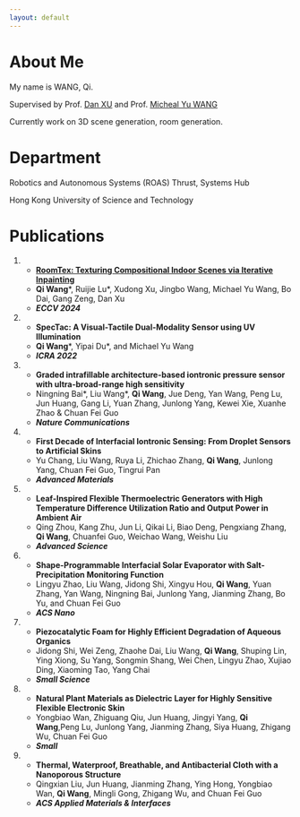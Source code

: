 ```yaml
---
layout: default
---
```



# About Me
My name is WANG, Qi.

Supervised by Prof. [Dan XU](https://www.danxurgb.net/) and Prof. [Micheal Yu WANG](https://ragroup.hkust.edu.hk/)

Currently work on 3D scene generation, room generation.

# Department

Robotics and Autonomous Systems (ROAS) Thrust, Systems Hub

Hong Kong University of Science and Technology  

# Publications
1. *   [**RoomTex: Texturing Compositional Indoor Scenes via Iterative Inpainting**](https://qwang666.github.io/RoomTex/)
   *   **Qi Wang***, Ruijie Lu*, Xudong Xu, Jingbo Wang, Michael Yu Wang, Bo Dai, Gang Zeng, Dan Xu
   *   **_ECCV 2024_**

2. *   **SpecTac: A Visual-Tactile Dual-Modality Sensor using UV Illumination**
   *   **Qi Wang***, Yipai Du*, and Michael Yu Wang
   *   **_ICRA 2022_**

3. *   **Graded intrafillable architecture-based iontronic pressure sensor with ultra-broad-range high sensitivity**
   *   Ningning Bai*, Liu Wang*, **Qi Wang**, Jue Deng, Yan Wang, Peng Lu, Jun Huang, Gang Li, Yuan Zhang, Junlong Yang, Kewei Xie, Xuanhe Zhao & Chuan Fei Guo
   *   **_Nature Communications_**

4. *   **First Decade of Interfacial Iontronic Sensing: From Droplet Sensors to Artificial Skins**
   *   Yu Chang, Liu Wang, Ruya Li, Zhichao Zhang, **Qi Wang**, Junlong Yang, Chuan Fei Guo, Tingrui Pan
   *   **_Advanced Materials_**

5. *   **Leaf-Inspired Flexible Thermoelectric Generators with High Temperature Difference Utilization Ratio and Output Power in Ambient Air**
   *   Qing Zhou, Kang Zhu, Jun Li, Qikai Li, Biao Deng, Pengxiang Zhang, **Qi Wang**, Chuanfei Guo, Weichao Wang, Weishu Liu
   *   **_Advanced Science_**

6. *   **Shape-Programmable Interfacial Solar Evaporator with Salt-Precipitation Monitoring Function**
   *   Lingyu Zhao, Liu Wang, Jidong Shi, Xingyu Hou, **Qi Wang**, Yuan Zhang, Yan Wang, Ningning Bai, Junlong Yang, Jianming Zhang, Bo Yu, and Chuan Fei Guo
   *   **_ACS Nano_**

7. *   **Piezocatalytic Foam for Highly Efficient Degradation of Aqueous Organics**
   *   Jidong Shi, Wei Zeng, Zhaohe Dai, Liu Wang, **Qi Wang**, Shuping Lin, Ying Xiong, Su Yang, Songmin Shang, Wei Chen, Lingyu Zhao, Xujiao Ding, Xiaoming Tao, Yang Chai
   *   **_Small Science_**

8. *   **Natural Plant Materials as Dielectric Layer for Highly Sensitive Flexible Electronic Skin**
   *   Yongbiao Wan, Zhiguang Qiu, Jun Huang, Jingyi Yang, **Qi Wang**,Peng Lu, Junlong Yang, Jianming Zhang, Siya Huang, Zhigang Wu, Chuan Fei Guo
   *   **_Small_**

9. *   **Thermal, Waterproof, Breathable, and Antibacterial Cloth with a Nanoporous Structure**
   *   Qingxian Liu, Jun Huang, Jianming Zhang, Ying Hong, Yongbiao Wan, **Qi Wang**, Mingli Gong, Zhigang Wu, and Chuan Fei Guo
   *   **_ACS Applied Materials & Interfaces_**






<!--
Text can be **bold**, _italic_, or ~~strikethrough~~.
[Link to another page](./another-page.html).

## Header 2

> This is a blockquote following a header.
>
> When something is important enough, you do it even if the odds are not in your favor.

### Header 3

```js
// Javascript code with syntax highlighting.
var fun = function lang(l) {
  dateformat.i18n = require('./lang/' + l)
  return true;
}
```

```ruby
# Ruby code with syntax highlighting
GitHubPages::Dependencies.gems.each do |gem, version|
  s.add_dependency(gem, "= #{version}")
end
```

#### Header 4

*   This is an unordered list following a header.
*   This is an unordered list following a header.
*   This is an unordered list following a header.

##### Header 5

1.  This is an ordered list following a header.
2.  This is an ordered list following a header.
3.  This is an ordered list following a header.

###### Header 6

| head1        | head two          | three |
|:-------------|:------------------|:------|
| ok           | good swedish fish | nice  |
| out of stock | good and plenty   | nice  |
| ok           | good `oreos`      | hmm   |
| ok           | good `zoute` drop | yumm  |

### There's a horizontal rule below this.

* * *

### Here is an unordered list:

*   Item foo
*   Item bar
*   Item baz
*   Item zip

### And an ordered list:

1.  Item one
1.  Item two
1.  Item three
1.  Item four

### And a nested list:

- level 1 item
  - level 2 item
  - level 2 item
    - level 3 item
    - level 3 item
- level 1 item
  - level 2 item
  - level 2 item
  - level 2 item
- level 1 item
  - level 2 item
  - level 2 item
- level 1 item

### Small image

![Octocat](https://github.githubassets.com/images/icons/emoji/octocat.png)

### Large image

![Branching](https://guides.github.com/activities/hello-world/branching.png)


### Definition lists can be used with HTML syntax.

<dl>
<dt>Name</dt>
<dd>Godzilla</dd>
<dt>Born</dt>
<dd>1952</dd>
<dt>Birthplace</dt>
<dd>Japan</dd>
<dt>Color</dt>
<dd>Green</dd>
</dl>

```
Long, single-line code blocks should not wrap. They should horizontally scroll if they are too long. This line should be long enough to demonstrate this.
```

```
The final element.
```
-->
